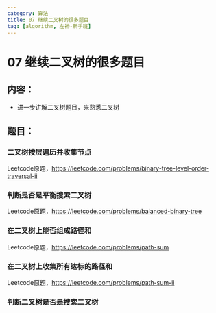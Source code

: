 ```yaml
---
category: 算法
title: 07 继续二叉树的很多题目
tag: [algorithm, 左神-新手班]
---
```

# 07 继续二叉树的很多题目

## 内容：
- 进一步讲解二叉树题目，来熟悉二叉树

## 题目：

### 二叉树按层遍历并收集节点
Leetcode原题，https://leetcode.com/problems/binary-tree-level-order-traversal-ii

### 判断是否是平衡搜索二叉树
Leetcode原题，https://leetcode.com/problems/balanced-binary-tree

### 在二叉树上能否组成路径和
Leetcode原题，https://leetcode.com/problems/path-sum

### 在二叉树上收集所有达标的路径和
Leetcode原题，https://leetcode.com/problems/path-sum-ii

### 判断二叉树是否是搜索二叉树